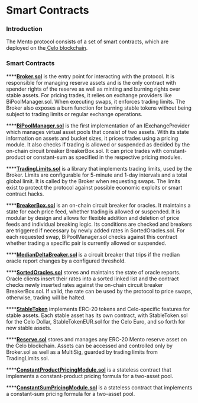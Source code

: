 # Smart Contracts

### Introduction

The Mento protocol consists of a set of smart contracts, which are deployed on the[ Celo blockchain](https://celo.org/).

### Smart Contracts

****[**Broker.sol**](https://github.com/mento-protocol/mento-core/blob/develop/contracts/Broker.sol) is the entry point for interacting with the protocol. It is responsible for managing reserve assets and is the only contract with spender rights of the reserve as well as minting and burning rights over stable assets. For pricing trades, it relies on exchange providers like BiPoolManager.sol. When executing swaps, it enforces trading limits. The Broker also exposes a burn function for burning stable tokens without being subject to trading limits or regular exchange operations.

****[**BiPoolManager.sol**](https://github.com/mento-protocol/mento-core/blob/develop/contracts/BiPoolManager.sol) is the first implementation of an IExchangeProvider which manages virtual asset pools that consist of two assets. With its state information on assets and bucket sizes, it prices trades using a pricing module. It also checks if trading is allowed or suspended as decided by the on-chain circuit breaker BreakerBox.sol. It can price trades with constant-product or constant-sum as specified in the respective pricing modules.

****[**TradingLimits.sol**](https://github.com/mento-protocol/mento-core/blob/develop/contracts/common/TradingLimits.sol) is a library that implements trading limits, used by the Broker. Limits are configurable for 5-minute and 1-day intervals and a total global limit. It is called by the Broker when requesting swaps. The limits exist to protect the protocol against possible economic exploits or smart contract hacks.

****[**BreakerBox.sol**](https://github.com/mento-protocol/mento-core/blob/develop/contracts/BreakerBox.sol) is an on-chain circuit breaker for oracles. It maintains a state for each price feed, whether trading is allowed or suspended. It is modular by design and allows for flexible addition and deletion of price feeds and individual breaking logic. Its conditions are checked and breakers are triggered if necessary by newly added rates in SortedOracles.sol. For each requested swap, BiPoolManager.sol checks against this contract whether trading a specific pair is currently allowed or suspended.

****[**MedianDeltaBreaker.sol**](https://github.com/mento-protocol/mento-core/blob/develop/contracts/MedianDeltaBreaker.sol) is a circuit breaker that trips if the median oracle report changes by a configured threshold.

****[**SortedOracles.sol**](https://github.com/mento-protocol/mento-core/blob/develop/contracts/SortedOracles.sol) stores and maintains the state of oracle reports. Oracle clients insert their rates into a sorted linked list and the contract checks newly inserted rates against the on-chain circuit breaker BreakerBox.sol. If valid, the rate can be used by the protocol to price swaps, otherwise, trading will be halted.

****[**StableToken**](https://github.com/mento-protocol/mento-core/blob/develop/contracts/StableToken.sol) implements ERC-20 tokens and Celo-specific features for stable assets. Each stable asset has its own contract, with StableToken.sol for the Celo Dollar, StableTokenEUR.sol for the Celo Euro, and so forth for new stable assets.

****[**Reserve.sol**](https://github.com/mento-protocol/mento-core/blob/develop/contracts/Reserve.sol) stores and manages any ERC-20 Mento reserve asset on the Celo blockchain. Assets can be accessed and controlled only by Broker.sol as well as a MultiSig, guarded by trading limits from TradingLimits.sol.

****[**ConstantProductPricingModule.sol**](https://github.com/mento-protocol/mento-core/blob/develop/contracts/ConstantProductPricingModule.sol) is a stateless contract that implements a constant-product pricing formula for a two-asset pool.

****[**ConstantSumPricingModule.sol**](https://github.com/mento-protocol/mento-core/blob/develop/contracts/ConstantSumPricingModule.sol) is a stateless contract that implements a constant-sum pricing formula for a two-asset pool.
